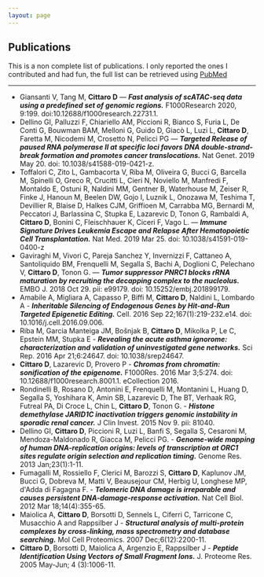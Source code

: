 ```yaml
---
layout: page
---
```


## Publications

This is a non complete list of publications. I only reported the ones I contributed and had fun, the full list can be retrieved using [PubMed](http://www.ncbi.nlm.nih.gov/pubmed/?term=cittaro+d%5Bauthor%5D)

---------

* Giansanti V, Tang M, **Cittaro D** — **_Fast analysis of scATAC-seq data using a predefined set of genomic regions._** F1000Research 2020, 9:199. doi:10.12688/f1000research.22731.1.
* Dellino GI, Palluzzi F, Chiariello AM, Piccioni R, Bianco S, Furia L, De Conti G, Bouwman BAM, Melloni G, Guido D, Giacò L, Luzi L, **Cittaro D**, Faretta M, Nicodemi M, Crosetto N, Pelicci PG — **_Targeted Release of paused RNA polymerase II at specific loci favors DNA double-strand-break formation and promotes cancer translocations._** Nat Genet. 2019 May 20. doi: 10.1038/s41588-019-0421-z.
* Toffalori C, Zito L, Gambacorta V, Riba M, Oliveira G, Bucci G, Barcella M, Spinelli O, Greco R, Crucitti L, Cieri N, Noviello M, Manfredi F, Montaldo E, Ostuni R, Naldini MM, Gentner B, Waterhouse M, Zeiser R, Finke J, Hanoun M, Beelen DW, Gojo I, Luznik L, Onozawa M, Teshima T, Devillier R, Blaise D, Halkes CJM, Griffioen M, Carrabba MG, Bernardi M, Peccatori J, Barlassina C, Stupka E, Lazarevic D, Tonon G, Rambaldi A, **Cittaro D**, Bonini C, Fleischhauer K, Ciceri F, Vago L. — **_Immune Signature Drives Leukemia Escape and Relapse After Hematopoietic Cell Transplantation._** Nat Med. 2019 Mar 25. doi: 10.1038/s41591-019-0400-z
* Gaviraghi M, Vivori C, Pareja Sanchez Y, Invernizzi F, Cattaneo A, Santoliquido BM, Frenquelli M, Segalla S, Bachi A, Doglioni C, Pelechano V, **Cittaro D**, Tonon G. — **_Tumor suppressor PNRC1 blocks rRNA maturation by recruiting the decapping complex to the nucleolus._** EMBO J. 2018 Oct 29. pii: e99179. doi: 10.15252/embj.201899179.
* Amabile A, Migliara A, Capasso P, Biffi M, **Cittaro D**, Naldini L, Lombardo A - **_Inheritable Silencing of Endogenous Genes by Hit-and-Run Targeted Epigenetic Editing._** Cell. 2016 Sep 22;167(1):219-232.e14. doi: 10.1016/j.cell.2016.09.006.
* Riba M, Garcia Manteiga JM, Bošnjak B, **Cittaro D**, Mikolka P, Le C, Epstein MM, Stupka E - **_Revealing the acute asthma ignorome: characterization and validation of uninvestigated gene networks._** Sci Rep. 2016 Apr 21;6:24647. doi: 10.1038/srep24647.
* **Cittaro D**, Lazarevic D, Provero P - **_Chromas from chromatin: sonification of the epigenome._** F1000Res. 2016 Mar 3;5:274. doi: 10.12688/f1000research.8001.1. eCollection 2016.
* Rondinelli B, Rosano D, Antonini E, Frenquelli M, Montanini L, Huang D, Segalla S, Yoshihara K, Amin SB, Lazarevic D, The BT, Verhaak RG, Futreal PA, Di Croce L, Chin L, **Cittaro D**, Tonon G. - **_Histone demethylase JARID1C inactivation triggers genomic instability in sporadic renal cancer._** J Clin Invest. 2015 Nov 9. pii: 81040.
* Dellino GI, **Cittaro D**, Piccioni R, Luzi L, Banfi S, Segalla S, Cesaroni M, Mendoza-Maldonado R, Giacca M, Pelicci PG. - **_Genome-wide mapping of human DNA-replication origins: levels of transcription at ORC1 sites regulate origin selection and replication timing._** Genome Res. 2013 Jan;23(1):1-11.
* Fumagalli M, Rossiello F, Clerici M, Barozzi S, **Cittaro D**, Kaplunov JM, Bucci G, Dobreva M, Matti V, Beausejour CM, Herbig U, Longhese MP, d'Adda di Fagagna F. - **_Telomeric DNA damage is irreparable and causes persistent DNA-damage-response activation._** Nat Cell Biol. 2012 Mar 18;14(4):355-65.
* Maiolica A, **Cittaro D**, Borsotti D, Sennels L, Ciferri C, Tarricone C, Musacchio A and Rappsilber J - **_Structural analysis of multi-protein complexes by cross-linking, mass spectrometry and database searching._**  Mol Cell Proteomics. 2007 Dec;6(12):2200-11.
* **Cittaro D**, Borsotti D, Maiolica A, Argenzio E, Rappsilber J - **_Peptide Identification Using Vectors of Small Fragment Ions._** J. Proteome Res. 2005 May-Jun; 4 (3):1006-11.
